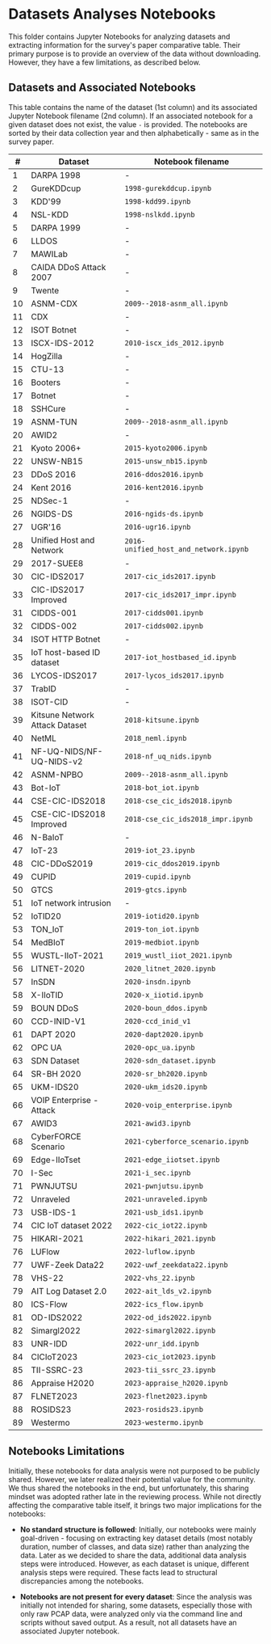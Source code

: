 # Datasets Analyses Notebooks

This folder contains Jupyter Notebooks for analyzing datasets and extracting information for the survey's paper comparative table. Their primary purpose is to provide an overview of the data without downloading. However, they have a few limitations, as described below.

## Datasets and Associated Notebooks

This table contains the name of the dataset (1st column) and its associated Jupyter Notebook filename (2nd column). If an associated notebook for a given dataset does not exist, the value `-` is provided. The notebooks are sorted by their data collection year and then alphabetically - same as in the survey paper.

| #   | **Dataset**                    | **Notebook filename**            |
| --- | ------------------------------ | -------------------------------- |
| 1   | DARPA 1998                     | - |
| 2   | GureKDDcup                     | `1998-gurekddcup.ipynb` |
| 3   | KDD'99                         | `1998-kdd99.ipynb` |
| 4   | NSL-KDD                        | `1998-nslkdd.ipynb` |
| 5   | DARPA 1999                     | - |
| 6   | LLDOS                          | - |
| 7   | MAWILab                        | - |
| 8   | CAIDA DDoS Attack 2007         | - |
| 9   | Twente                         | - |
| 10  | ASNM-CDX                       | `2009--2018-asnm_all.ipynb` |
| 11  | CDX                            | - |
| 12  | ISOT Botnet                    | - |
| 13  | ISCX-IDS-2012                  | `2010-iscx_ids_2012.ipynb` |
| 14  | HogZilla                       | - |
| 15  | CTU-13                         | - |
| 16  | Booters                        | - |
| 17  | Botnet                         | - |
| 18  | SSHCure                        | - |
| 19  | ASNM-TUN                       | `2009--2018-asnm_all.ipynb` |
| 20  | AWID2                          | - |
| 21  | Kyoto 2006+                    | `2015-kyoto2006.ipynb` |
| 22  | UNSW-NB15                      | `2015-unsw_nb15.ipynb` |
| 23  | DDoS 2016                      | `2016-ddos2016.ipynb` |
| 24  | Kent 2016                      | `2016-kent2016.ipynb` |
| 25  | NDSec-1                        | - |
| 26  | NGIDS-DS                       | `2016-ngids-ds.ipynb` |
| 27  | UGR'16                         | `2016-ugr16.ipynb` |
| 28  | Unified Host and Network       | `2016-unified_host_and_network.ipynb` |
| 29  | 2017-SUEE8                     | - |
| 30  | CIC-IDS2017                    | `2017-cic_ids2017.ipynb` |
| 33  | CIC-IDS2017 Improved           | `2017-cic_ids2017_impr.ipynb` |
| 31  | CIDDS-001                      | `2017-cidds001.ipynb` |
| 32  | CIDDS-002                      | `2017-cidds002.ipynb` |
| 34  | ISOT HTTP Botnet               | - |
| 35  | IoT host-based ID dataset      | `2017-iot_hostbased_id.ipynb` |
| 36  | LYCOS-IDS2017                  | `2017-lycos_ids2017.ipynb` |
| 37  | TrabID                         | - |
| 38  | ISOT-CID                       | - |
| 39  | Kitsune Network Attack Dataset | `2018-kitsune.ipynb` |
| 40  | NetML                          | `2018_neml.ipynb` |
| 41  | NF-UQ-NIDS/NF-UQ-NIDS-v2       | `2018-nf_uq_nids.ipynb` |
| 42  | ASNM-NPBO                      | `2009--2018-asnm_all.ipynb` |
| 43  | Bot-IoT                        | `2018-bot_iot.ipynb` |
| 44  | CSE-CIC-IDS2018                | `2018-cse_cic_ids2018.ipynb` |
| 45  | CSE-CIC-IDS2018 Improved       | `2018-cse_cic_ids2018_impr.ipynb` |
| 46  | N-BaIoT                        | - |
| 47  | IoT-23                         | `2019-iot_23.ipynb` |
| 48  | CIC-DDoS2019                   | `2019-cic_ddos2019.ipynb` |
| 49  | CUPID                          | `2019-cupid.ipynb` |
| 50  | GTCS                           | `2019-gtcs.ipynb` |
| 51  | IoT network intrusion          | - |
| 52  | IoTID20                        | `2019-iotid20.ipynb` |
| 53  | TON_IoT                        | `2019-ton_iot.ipynb` |
| 54  | MedBIoT                        | `2019-medbiot.ipynb` |
| 55  | WUSTL-IIoT-2021                | `2019_wustl_iiot_2021.ipynb` |
| 56  | LITNET-2020                    | `2020_litnet_2020.ipynb` |
| 57  | InSDN                          | `2020-insdn.ipynb` |
| 58  | X-IIoTID                       | `2020-x_iiotid.ipynb` |
| 59  | BOUN DDoS                      | `2020-boun_ddos.ipynb` |
| 60  | CCD-INID-V1                    | `2020-ccd_inid_v1` |
| 61  | DAPT 2020                      | `2020-dapt2020.ipynb` |
| 62  | OPC UA                         | `2020-opc_ua.ipynb` |
| 63  | SDN Dataset                    | `2020-sdn_dataset.ipynb` |
| 64  | SR-BH 2020                     | `2020-sr_bh2020.ipynb` |
| 65  | UKM-IDS20                      | `2020-ukm_ids20.ipynb` |
| 66  | VOIP Enterprise - Attack       | `2020-voip_enterprise.ipynb` |
| 67  | AWID3                          | `2021-awid3.ipynb` |
| 68  | CyberFORCE Scenario            | `2021-cyberforce_scenario.ipynb` |
| 69  | Edge-IIoTset                   | `2021-edge_iiotset.ipynb` |
| 70  | I-Sec                          | `2021-i_sec.ipynb` |
| 71  | PWNJUTSU                       | `2021-pwnjutsu.ipynb` |
| 72  | Unraveled                      | `2021-unraveled.ipynb` |
| 73  | USB-IDS-1                      | `2021-usb_ids1.ipynb` |
| 74  | CIC IoT dataset 2022           | `2022-cic_iot22.ipynb` |
| 75  | HIKARI-2021                    | `2022-hikari_2021.ipynb` |
| 76  | LUFlow                         | `2022-luflow.ipynb` |
| 77  | UWF-Zeek Data22                | `2022-uwf_zeekdata22.ipynb` |
| 78  | VHS-22                         | `2022-vhs_22.ipynb` |
| 79  | AIT Log Dataset 2.0            | `2022-ait_lds_v2.ipynb` |
| 80  | ICS-Flow                       | `2022-ics_flow.ipynb` |
| 81  | OD-IDS2022                     | `2022-od_ids2022.ipynb` |
| 82  | Simargl2022                    | `2022-simargl2022.ipynb` |
| 83  | UNR-IDD                        | `2022-unr_idd.ipynb` |
| 84  | CICIoT2023                     | `2023-cic_iot2023.ipynb` |
| 85  | TII-SSRC-23                    | `2023-tii_ssrc_23.ipynb` |
| 86  | Appraise H2020                 | `2023-appraise_h2020.ipynb` |
| 87  | FLNET2023                      | `2023-flnet2023.ipynb` |
| 88  | ROSIDS23                       | `2023-rosids23.ipynb` |
| 89  | Westermo                       | `2023-westermo.ipynb` |

## Notebooks Limitations

Initially, these notebooks for data analysis were not purposed to be publicly shared. However, we later realized their potential value for the community. We thus shared the notebooks in the end, but unfortunately, this sharing mindset was adopted rather late in the reviewing process. While not directly affecting the comparative table itself, it brings two major implications for the notebooks:

* **No standard structure is followed**: Initially, our notebooks were mainly goal-driven - focusing on extracting key dataset details (most notably duration, number of classes, and data size) rather than analyzing the data. Later as we decided to share the data, additional data analysis steps were introduced. However, as each dataset is unique, different analysis steps were required. These facts lead to structural discrepancies among the notebooks.

* **Notebooks are not present for every dataset**: Since the analysis was initially not intended for sharing, some datasets, especially those with only raw PCAP data, were analyzed only via the command line and scripts without saved output. As a result, not all datasets have an associated Jupyter notebook.
